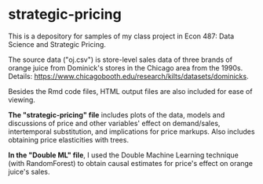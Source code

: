 # strategic-pricing
This is a depository for samples of my class project in Econ 487: Data Science and Strategic Pricing. 

The source data ("oj.csv") is store-level sales data of three brands of orange juice from Dominick's stores in the Chicago area from the 1990s. Details: https://www.chicagobooth.edu/research/kilts/datasets/dominicks.

Besides the Rmd code files, HTML output files are also included for ease of viewing.

**The "strategic-pricing" file** 
includes plots of the data, models and discussions of price and other variables' effect on demand/sales, intertemporal substitution, and implications for price markups. Also includes obtaining price elasticities with trees.

**In the "Double ML" file**,
I used the Double Machine Learning technique (with RandomForest) to obtain causal estimates for price's effect on orange juice's sales.
